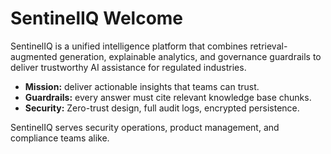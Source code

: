 # SentinelIQ Welcome

SentinelIQ is a unified intelligence platform that combines retrieval-augmented generation, explainable analytics, and governance guardrails to deliver trustworthy AI assistance for regulated industries.

- **Mission:** deliver actionable insights that teams can trust.
- **Guardrails:** every answer must cite relevant knowledge base chunks.
- **Security:** Zero-trust design, full audit logs, encrypted persistence.

SentinelIQ serves security operations, product management, and compliance teams alike.
